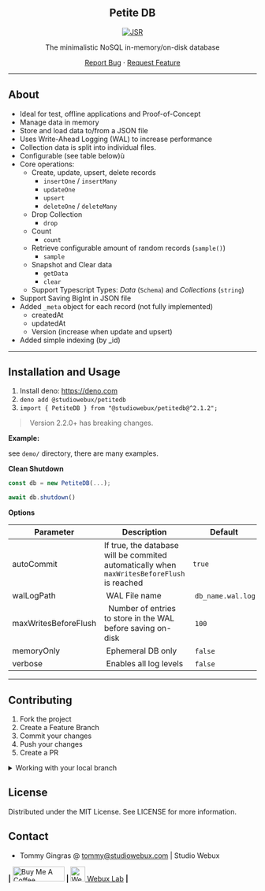 <div align="center">

<h2>Petite DB</h2>

[![JSR](https://jsr.io/badges/@studiowebux/petitedb)](https://jsr.io/@studiowebux/petitedb)

<p>The minimalistic NoSQL in-memory/on-disk database</p>

<p align="center">
  <a href="https://github.com/studiowebux/petitedb/issues">Report Bug</a>
  ·
  <a href="https://github.com/studiowebux/petitedb/issues">Request Feature</a>
</p>
</div>

---

## About

- Ideal for test, offline applications and Proof-of-Concept
- Manage data in memory
- Store and load data to/from a JSON file
- Uses Write-Ahead Logging (WAL) to increase performance
- Collection data is split into individual files.
- Configurable (see table below)ù
- Core operations:
  - Create, update, upsert, delete records
    - `insertOne` / `insertMany`
    - `updateOne`
    - `upsert`
    - `deleteOne` / `deleteMany`
  - Drop Collection
    - `drop`
  - Count
    - `count`
  - Retrieve configurable amount of random records (`sample()`)
    - `sample`
  - Snapshot and Clear data
    - `getData` 
    - `clear`
  - Support Typescript Types: _Data_ (`Schema`) and _Collections_ (`string`)
- Support Saving BigInt in JSON file
- Added `_meta` object for each record (not fully implemented)
  - createdAt
  - updatedAt
  - Version (increase when update and upsert)
- Added simple indexing (by _id)

---

## Installation and Usage

1. Install deno: https://deno.com
2. `deno add @studiowebux/petitedb`
3. `import { PetiteDB } from "@studiowebux/petitedb@^2.1.2";`

>  Version 2.2.0+ has breaking changes.

**Example:**

see `demo/` directory, there are many examples.

**Clean Shutdown**

```ts
const db = new PetiteDB(...);

await db.shutdown()
```

**Options**

| Parameter            | Description                                                                                 | Default            |
| -------------------- | ------------------------------------------------------------------------------------------- | ------------------ |
| autoCommit           | If true, the database will be commited automatically when `maxWritesBeforeFlush` is reached | `true`             |
| walLogPath           |  WAL File name                                                                              |  `db_name.wal.log` |
| maxWritesBeforeFlush |   Number of entries to store in the WAL before saving on-disk                               |  `100`             |
| memoryOnly           |  Ephemeral DB only                                                                          |  `false`           |
| verbose              |  Enables all log levels                                                                     |  `false`           |

---

## Contributing

1. Fork the project
2. Create a Feature Branch
3. Commit your changes
4. Push your changes
5. Create a PR

<details>
<summary>Working with your local branch</summary>

**Branch Checkout:**

```bash
git checkout -b <feature|fix|release|chore|hotfix>/prefix-name
```

> Your branch name must starts with [feature|fix|release|chore|hotfix] and use a
> / before the name; Use hyphens as separator; The prefix correspond to your
> Kanban tool id (e.g. abc-123)

**Keep your branch synced:**

```bash
git fetch origin
git rebase origin/master
```

**Commit your changes:**

```bash
git add .
git commit -m "<feat|ci|test|docs|build|chore|style|refactor|perf|BREAKING CHANGE>: commit message"
```

> Follow this convention commitlint for your commit message structure

**Push your changes:**

```bash
git push origin <feature|fix|release|chore|hotfix>/prefix-name
```

**Examples:**

```bash
git checkout -b release/v1.15.5
git checkout -b feature/abc-123-something-awesome
git checkout -b hotfix/abc-432-something-bad-to-fix
```

```bash
git commit -m "docs: added awesome documentation"
git commit -m "feat: added new feature"
git commit -m "test: added tests"
```

</details>

## License

Distributed under the MIT License. See LICENSE for more information.

## Contact

- Tommy Gingras @ tommy@studiowebux.com | Studio Webux

<div>
<b> | </b>
<a href="https://www.buymeacoffee.com/studiowebux" target="_blank"
      ><img
        src="https://cdn.buymeacoffee.com/buttons/v2/default-yellow.png"
        alt="Buy Me A Coffee"
        style="height: 30px !important; width: 105px !important"
        height="30"
        width="105"
/></a>
<b> | </b>
<a href="https://webuxlab.com" target="_blank"
      ><img
        src="https://webuxlab-static.s3.ca-central-1.amazonaws.com/logoAmpoule.svg"
        alt="Webux Logo"
        style="height: 30px !important"
        height="30"
/> Webux Lab</a>
<b> | </b>
</div>
